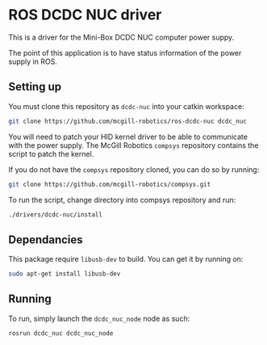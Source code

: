# ROS DCDC NUC driver

This is a driver for the Mini-Box DCDC NUC computer power suppy.

The point of this application is to have status information of the power 
supply in ROS.

## Setting up

You must clone this repository as `dcdc-nuc` into your catkin workspace:
```bash
git clone https://github.com/mcgill-robotics/ros-dcdc-nuc dcdc_nuc
```

You will need to patch your HID kernel driver to be able to communicate with 
the power supply. The McGill Robotics `compsys` repository contains the script
to patch the kernel.

If you do not have the `compsys` repository cloned, you can do so by running:

```bash
git clone https://github.com/mcgill-robotics/compsys.git
```

To run the script, change directory into compsys repository and run:

```bash
./drivers/dcdc-nuc/install
```

## Dependancies

This package require `libusb-dev` to build. You can get it by running on:

```bash
sudo apt-get install libusb-dev
```
## Running

To run, simply launch the `dcdc_nuc_node` node as such:

```bash
rosrun dcdc_nuc dcdc_nuc_node
```
